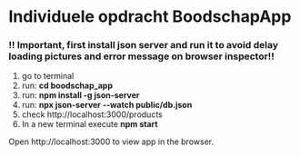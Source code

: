 # Individuele opdracht BoodschapApp

### !! Important, first install json server and run it to avoid delay loading pictures and error message on browser inspector!!

1) go to terminal 
2) run:   **cd boodschap_app**
3) run:  **npm install -g json-server**
4) run: **npx json-server --watch public/db.json**
5) check   http://localhost:3000/products
6) In a new terminal execute **npm start**

Open http://localhost:3000 to view app in the browser.